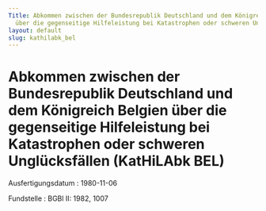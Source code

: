 ```yaml
---
Title: Abkommen zwischen der Bundesrepublik Deutschland und dem Königreich Belgien
  über die gegenseitige Hilfeleistung bei Katastrophen oder schweren Unglücksfällen
layout: default
slug: kathilabk_bel
---
```


# Abkommen zwischen der Bundesrepublik Deutschland und dem Königreich Belgien über die gegenseitige Hilfeleistung bei Katastrophen oder schweren Unglücksfällen (KatHiLAbk BEL)

Ausfertigungsdatum
:   1980-11-06

Fundstelle
:   BGBl II: 1982, 1007

